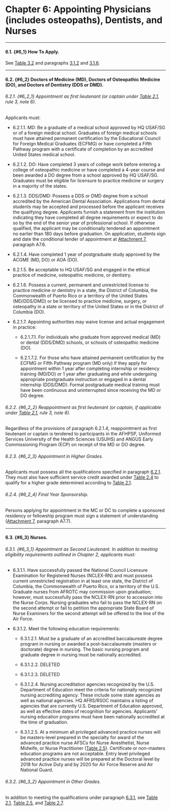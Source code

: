 # Chapter 6: Appointing Physicians (includes osteopaths), Dentists, and Nurses

---

#### 6.1. {#6_1} How To Apply.

See [Table 3.2](../chapter3/chapter3.md#table3_2) and paragraphs [3.1.2](../chapter3/chapter3.md#3_1_2) and [3.1.6](../chapter3/chapter3.md#3_1_6). 

---

#### 6.2. {#6_2} Doctors of Medicine (MD), Doctors of Osteopathic Medicine (DO), and Doctors of Dentistry (DDS or DMD).

###### 6.2.1. {#6_2_1} Appointment as first lieutenant (or captain under [Table 2.1](../chapter2/chapter2.md#table2_1), rule 3, note 6). 

Applicants must: 

+ 6.2.1.1. MD: Be a graduate of a medical school approved by HQ USAF/SG or of a foreign medical school. Graduates of foreign medical schools must have attained permanent certification by the Educational Council for Foreign Medical Graduates (ECFMG) or have completed a Fifth Pathway program with a certificate of completion by an accredited United States medical school. 

+ 6.2.1.2. DO: Have completed 3 years of college work before entering a college of osteopathic medicine or have completed a 4-year course and been awarded a DO degree from a school approved by HQ USAF/SG. Graduates must be eligible for licensure to practice medicine or surgery in a majority of the states. 

+ 6.2.1.3. DDS/DMD: Possess a DDS or DMD degree from a school accredited by the American Dental Association. Applications from dental students may be accepted and processed before the applicant receives the qualifying degree. Applicants furnish a statement from the institution indicating they have completed all degree requirements or expect to do so by the end of the senior year of professional school. If otherwise qualified, the applicant may be conditionally tendered an appointment no earlier than 180 days before graduation. On application, students sign and date the conditional tender of appointment at [Attachment 7](../attachments/attachment7.md), paragraph A7.6. 

+ 6.2.1.4. Have completed 1 year of postgraduate study approved by the ACGME (MD, DO) or AOA (DO). 

+ 6.2.1.5. Be acceptable to HQ USAF/SG and engaged in the ethical practice of medicine, osteopathic medicine, or dentistry. 

+ 6.2.1.6. Possess a current, permanent and unrestricted license to practice medicine or dentistry in a state, the District of Columbia, the Commonwealth of Puerto Rico or a territory of the United States (MD/DDS/DMD) or be licensed to practice medicine, surgery, or osteopathy in a state or territory of the United States or in the District of Columbia (DO). 

+ 6.2.1.7. Appointing authorities may waive license and actual engagement in practice: 

	+ 6.2.1.7.1. For individuals who graduate from approved medical (MD) or dental (DDS/DMD) schools, or schools of osteopathic medicine (DO). 

	+ 6.2.1.7.2. For those who have attained permanent certification by the ECFMG or Fifth Pathway program (MD only) if they apply for appointment within 1 year after completing internship or residency training (MD/DO) or 1 year after graduating and while undergoing appropriate postgraduate instruction or engaged in a dental internship (DDS/DMD). Formal postgraduate medical training must have been continuous and uninterrupted since receiving the MD or DO degree. 

###### 6.2.2. {#6_2_2} Reappointment as first lieutenant (or captain, if applicable under [Table 2.1](../chapter2/chapter2.md#table2_1), rule 3, note 6).

Regardless of the provisions of paragraph 6.2.1.4, reappointment as first lieutenant or captain is tendered to participants in the AFHPSP, Uniformed Services University of the Health Sciences (USUHS) and ANGUS Early Commissioning Program (ECP) on receipt of the MD or DO degree. 

###### 6.2.3. {#6_2_3} Appointment in Higher Grades.

Applicants must possess all the qualifications specified in paragraph [6.2.1](#6_2_1). They must also have sufficient service credit awarded under [Table 2.4](../chapter2/chapter2.md#table2_4) to qualify for a higher grade determined according to [Table 2.1](../chapter2/chapter2.md#table2_1). 

###### 6.2.4. {#6_2_4} Final Year Sponsorship. 

Persons applying for appointment in the MC or DC to complete a sponsored residency or fellowship program must sign a statement of understanding ([Attachment 7](../attachments/attachment7.md), paragraph A7.7). 

---

#### 6.3. {#6_3} Nurses.

###### 6.3.1. {#6_3_1} Appointment as Second Lieutenant. In addition to meeting eligibility requirements outlined in Chapter 2, applicants must: 


+ 6.3.1.1. Have successfully passed the National Council Licensure Examination for Registered Nurses (NCLEX-RN) and must possess current unrestricted registration in at least one state, the District of Columbia, the Commonwealth of Puerto Rico, or a territory of the U.S. Graduate nurses from AFROTC may commission upon graduation; however, must successfully pass the NCLEX-RN prior to accession into the Nurse Corps. Nursing graduates who fail to pass the NCLEX-RN on the second attempt or fail to petition the appropriate State Board of Nurse Examiners for the second attempt will be offered to the line of the Air Force.

+ 6.3.1.2. Meet the following education requirements: 

	+ 6.3.1.2.1. Must be a graduate of an accredited baccalaureate degree program in nursing or awarded a post-baccalaureate (masters or doctorate) degree in nursing. The basic nursing program and graduate degree in nursing must be nationally accredited.

	+ 6.3.1.2.2. DELETED

	+ 6.3.1.2.3. DELETED

	+ 6.3.1.2.4. Nursing accreditation agencies recognized by the U.S. Department of Education meet the criteria for nationally recognized nursing accrediting agency. These include some state agencies as well as national agencies. HQ AFRS/RSOC maintains a listing of agencies that are currently U.S. Department of Education approved, as well as effective dates of recognition for agencies. Applicants’ nursing education programs must have been nationally accredited at the time of graduation.

	+ 6.3.1.2.5. At a minimum all privileged advanced practice nurses will be masters-level prepared in the specialty for award of the advanced practice nurse AFSCs for Nurse Anesthetist, Nurse Midwife, or Nurse Practitioner ([Table 2.5](../chapter2/chapter2.md#table2_5)). Certificate or non-masters education programs are not acceptable. Entry level privileged advanced practice nurses will be prepared at the Doctoral level by 2018 for Active Duty and by 2020 for Air Force Reserve and Air National Guard.

###### 6.3.2. {#6_3_2} Appointment in Other Grades. 

In addition to meeting the qualifications under paragraph [6.3.1](#6_3_1), see [Table 2.1](../chapter2/chapter2.md#table2_1), [Table 2.5](../chapter2/chapter2.md#table2_5), and [Table 2.7](../chapter2/chapter2.md#table2_7). 
